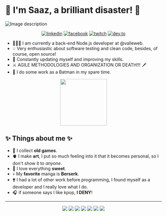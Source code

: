 # 👺 I'm Saaz, a brilliant disaster! 👺

![Image description](https://dev-to-uploads.s3.amazonaws.com/uploads/articles/ubbkgghwke5a7md50khj.jpg)

<div align="center">

[![linkedin](https://dev-to-uploads.s3.amazonaws.com/uploads/articles/upqg0y3syd7nz3uqdf4m.png)](https://www.linkedin.com/in/saazbarros/)
[![facebook](https://dev-to-uploads.s3.amazonaws.com/uploads/articles/ww4elagp3mkpb6mwbh2d.png)](https://www.facebook.com/profile.php?id=100065856772691)
[![twitch](https://dev-to-uploads.s3.amazonaws.com/uploads/articles/lhx717wm2c97rb1e6sgl.png)](https://www.twitch.tv/punkypixy/clips?filter=clips&range=all)
[![dev.to](https://dev-to-uploads.s3.amazonaws.com/uploads/articles/xnymvq0cy17s6p85iwrj.png)](https://dev.to/sabrinabarros)

</div>

- 👩🏻‍💻 I am currently a back-end Node.js developer at @valleweb.
- 💡 Very enthusiastic about software testing and clean code, besides, of course, open source!
- 🎯 Constantly updating myself and improving my skills.
- ⚔️ AGILE METHODOLOGIES AND ORGANIZATION OR DEATH!!! 🗡
- 🦇 I do some work as a Batman in my spare time.

<div align="center">

<img height = "150em" src = "https://github-readme-stats.vercel.app/api?username=sabrinabarros&show_icons=true&theme=tokyonight&include_all_commits=true&count_private=true" />

</div>

## ✨ Things about me ✨

- 👾 I collect **old games**.
- 🫀 I make **art**, I put so much feeling into it that it becomes personal, so I don't show it to *anyone*.
- 🍫 I love everything **sweet**.
- 💀 My **favorite** manga is **Berserk**.
- ❣️ I had a lot of other work before programming, I found myself as a developer and I really love what I do.
- 🎧 if someone says I like kpop, **I DENY**!

<hr>

<div align="center">

<img src="https://img.icons8.com/nolan/64/git.png"/>
<img src="https://img.icons8.com/nolan/64/javascript.png"/>
<img src="https://img.icons8.com/nolan/64/api-settings.png"/>
<img src="https://img.icons8.com/nolan/64/markdown.png"/>
<img src="https://img.icons8.com/nolan/64/linux--v2.png"/>
<img src="https://img.icons8.com/nolan/64/visual-studio-code-2019.png"/>
<img src="https://img.icons8.com/nolan/64/true-false.png"/>

</div>
